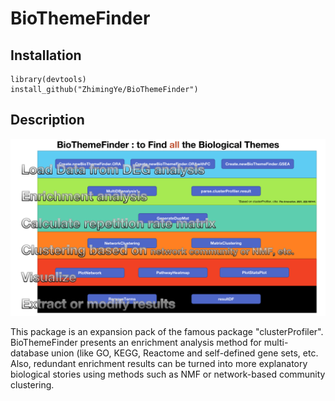 # BioThemeFinder

## Installation

    library(devtools)
    install_github("ZhimingYe/BioThemeFinder")

## Description

![](figs/BioThemeFinderhomepage.png)

This package is an expansion pack of the famous package "clusterProfiler". BioThemeFinder presents an enrichment analysis method for multi-database union (like GO, KEGG, Reactome and self-defined gene sets, etc. Also, redundant enrichment results can be turned into more explanatory biological stories using methods such as NMF or network-based community clustering.
